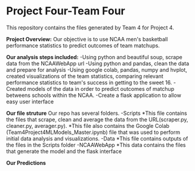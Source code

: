# Project Four-Team Four

This repository contains the files generated by Team 4 for Project 4.

**Project Overview:**
Our objective is to use NCAA men's basketball performance statistics to predict outcomes of team matchups.

**Our analysis steps included:**
  -Using python and beautiful soup, scrape data from the NCAAWebApp url
  -Using python and pandas, clean the data and prepare for analysis
  -Using google colab, pandas, numpy and hvplot, created visualizations of the team statistics, comparing relevant performance statistics to team's success in getting to the sweet 16.
  -Created models of the data in order to predict outcomes of matchup betweens schools within the NCAA.
  -Create a flask application to allow easy user interface
  
 **Our file struture**
   Our repo has several folders.
     -Scripts
       *This file contains the files that scrape, clean and average the data from the URL(scraper.py, cleaner.py, averager.py).
       *This file also contains the Google Colab (Team4Project4MLModels_Master.ipynb) file that was used to perform initial data analysis and visualizations.
     -Data
       *This file contains outputs of the files in the Scripts folder
     -NCAAWebApp
       *This data contains the files that generate the model and the flask interface

   **Our Predictions**
       

     

